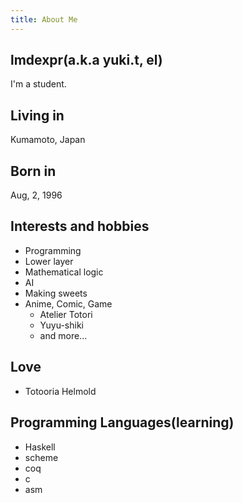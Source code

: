 ```yaml
---
title: About Me
---
```

## lmdexpr(a.k.a yuki.t, el)
I'm a student.

## Living in
Kumamoto, Japan

## Born in
Aug, 2, 1996

## Interests and hobbies
* Programming
* Lower layer
* Mathematical logic
* AI
* Making sweets
* Anime, Comic, Game
    * Atelier Totori
    * Yuyu-shiki
    * and more...
  
## Love
* Totooria Helmold
  
## Programming Languages(learning)
* Haskell
* scheme
* coq
* c
* asm
